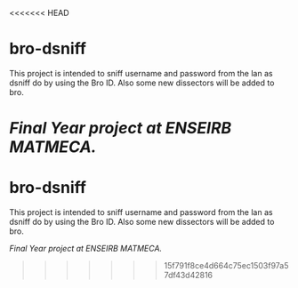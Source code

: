 <<<<<<< HEAD
# bro-dsniff
This project is intended to sniff username and password from the lan as dsniff do by using the Bro ID.
Also some new dissectors will be added to bro.


*Final Year project at ENSEIRB MATMECA.*
=======
# bro-dsniff
This project is intended to sniff username and password from the lan as dsniff do by using the Bro ID.
Also some new dissectors will be added to bro.


*Final Year project at ENSEIRB MATMECA.*
>>>>>>> 15f791f8ce4d664c75ec1503f97a57df43d42816
